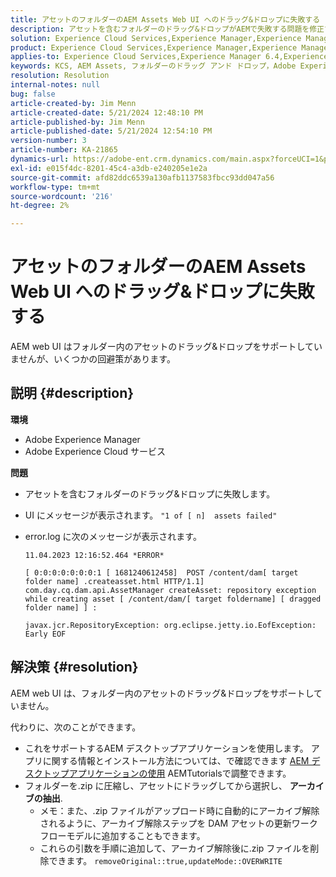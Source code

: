 ```yaml
---
title: アセットのフォルダーのAEM Assets Web UI へのドラッグ&ドロップに失敗する
description: アセットを含むフォルダーのドラッグ&ドロップがAEMで失敗する問題を修正する方法を説明します。
solution: Experience Cloud Services,Experience Manager,Experience Manager as a Cloud Service
product: Experience Cloud Services,Experience Manager,Experience Manager as a Cloud Service
applies-to: Experience Cloud Services,Experience Manager 6.4,Experience Manager Assets,Experience Manager as a Cloud Service,Experience Manager 6.5
keywords: KCS, AEM Assets, フォルダーのドラッグ アンド ドロップ，Adobe Experience Manager, トラブルシューティング
resolution: Resolution
internal-notes: null
bug: false
article-created-by: Jim Menn
article-created-date: 5/21/2024 12:48:10 PM
article-published-by: Jim Menn
article-published-date: 5/21/2024 12:54:10 PM
version-number: 3
article-number: KA-21865
dynamics-url: https://adobe-ent.crm.dynamics.com/main.aspx?forceUCI=1&pagetype=entityrecord&etn=knowledgearticle&id=6e91f85a-7017-ef11-9f8a-6045bd006268
exl-id: e015f4dc-8201-45c4-a3db-e240205e1e2a
source-git-commit: afd82ddc6539a130afb1137583fbcc93dd047a56
workflow-type: tm+mt
source-wordcount: '216'
ht-degree: 2%

---
```


# アセットのフォルダーのAEM Assets Web UI へのドラッグ&amp;ドロップに失敗する


AEM web UI はフォルダー内のアセットのドラッグ&amp;ドロップをサポートしていませんが、いくつかの回避策があります。

## 説明 {#description}


<b>環境</b>

- Adobe Experience Manager
- Adobe Experience Cloud サービス


<b>問題</b>

- アセットを含むフォルダーのドラッグ&amp;ドロップに失敗します。
- UI にメッセージが表示されます。 `"1 of [ n]  assets failed"`
- error.log に次のメッセージが表示されます。

  ```
  11.04.2023 12:16:52.464 *ERROR* 
  
  [ 0:0:0:0:0:0:0:1 [ 1681240612458]  POST /content/dam[ target folder name] .createasset.html HTTP/1.1]  com.day.cq.dam.api.AssetManager createAsset: repository exception while creating asset [ /content/dam/[ target foldername] [ dragged folder name] ] :
  
  javax.jcr.RepositoryException: org.eclipse.jetty.io.EofException: Early EOF
  ```



## 解決策 {#resolution}


AEM web UI は、フォルダー内のアセットのドラッグ&amp;ドロップをサポートしていません。

代わりに、次のことができます。

- これをサポートするAEM デスクトップアプリケーションを使用します。 アプリに関する情報とインストール方法については、で確認できます [AEM デスクトップアプリケーションの使用](https://experienceleague.adobe.com/en/docs/experience-manager-learn/assets/creative-workflows/aem-desktop-app) AEMTutorialsで調整できます。
- フォルダーを.zip に圧縮し、アセットにドラッグしてから選択し、 <b>アーカイブの抽出</b>. 
   - メモ：また、.zip ファイルがアップロード時に自動的にアーカイブ解除されるように、アーカイブ解除ステップを DAM アセットの更新ワークフローモデルに追加することもできます。
   - これらの引数を手順に追加して、アーカイブ解除後に.zip ファイルを削除できます。 `removeOriginal::true,updateMode::OVERWRITE`
